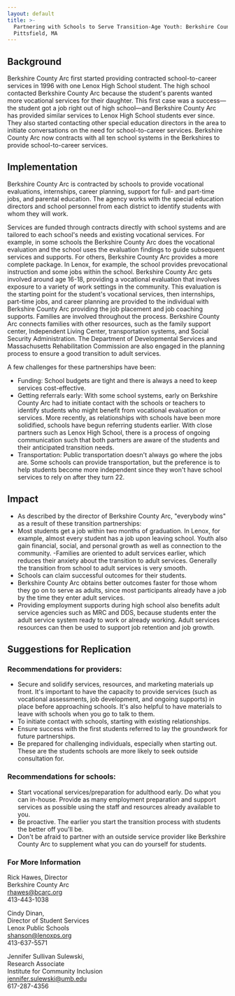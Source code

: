 ```yaml
---
layout: default
title: >-
  Partnering with Schools to Serve Transition-Age Youth: Berkshire County Arc,
  Pittsfield, MA
---
```

## Background

Berkshire County Arc first started providing contracted school-to-career services in 1996 with one Lenox High School student. The high school contacted Berkshire County Arc because the student's parents wanted more vocational services for their daughter. This first case was a success—the student got a job right out of high school—and Berkshire County Arc has provided similar services to Lenox High School students ever since. They also started contacting other special education directors in the area to initiate conversations on the need for school-to-career services. Berkshire County Arc now contracts with all ten school systems in the Berkshires to provide school-to-career services. 

## Implementation

Berkshire County Arc is contracted by schools to provide vocational evaluations, internships, career planning, support for full- and part-time jobs, and parental education. The agency works with the special education directors and school personnel from each district to identify students with whom they will work.

Services are funded through contracts directly with school systems and are tailored to each school's needs and existing vocational services. For example, in some schools the Berkshire County Arc does the vocational evaluation and the school uses the evaluation findings to guide subsequent services and supports. For others, Berkshire County Arc provides a more complete package. In Lenox, for example, the school provides prevocational instruction and some jobs within the school. Berkshire County Arc gets involved around age 16-18, providing a vocational evaluation that involves exposure to a variety of work settings in the community. This evaluation is the starting point for the student's vocational services, then internships, part-time jobs, and career planning are provided to the individual with Berkshire County Arc providing the job placement and job coaching supports. 
Families are involved throughout the process. Berkshire County Arc connects families with other resources, such as the family support center, Independent Living Center, transportation systems, and Social Security Administration. The Department of Developmental Services and Massachusetts Rehabilitation Commission are also engaged in the planning process to ensure a good transition to adult services. 

A few challenges for these partnerships have been:

* Funding: School budgets are tight and there is always a need to keep services cost-effective. 
* Getting referrals early: With some school systems, early on Berkshire County Arc had to initiate contact with the schools or teachers to identify students who might benefit from vocational evaluation or services. More recently, as relationships with schools have been more solidified, schools have begun referring students earlier. With close partners such as Lenox High School, there is a process of ongoing communication such that both partners are aware of the students and their anticipated transition needs.   
* Transportation: Public transportation doesn't always go where the jobs are. Some schools can provide transportation, but the preference is to help students become more independent since they won't have school services to rely on after they turn 22. 

## Impact

* As described by the director of Berkshire County Arc, "everybody wins" as a result of these transition partnerships: 
* Most students get a job within two months of graduation. In Lenox, for example, almost every student has a job upon leaving school. Youth also gain financial, social, and personal growth as well as connection to the community. 
  -Families are oriented to adult services earlier, which reduces their anxiety about the transition to adult services. Generally the transition from school to adult services is very smooth. 
* Schools can claim successful outcomes for their students.
* Berkshire County Arc obtains better outcomes faster for those whom they go on to serve as adults, since most participants already have a job by the time they enter adult services. 
* Providing employment supports during high school also benefits adult service agencies such as MRC and DDS, because students enter the adult service system ready to work or already working. Adult services resources can then be used to support job retention and job growth. 

## Suggestions for Replication

### Recommendations for providers:
	

* Secure and solidify services, resources, and marketing materials up front. It's important to have the capacity to provide services (such as vocational assessments, job development, and ongoing supports) in place before approaching schools. It's also helpful to have materials to leave with schools when you go to talk to them. 
* To initiate contact with schools, starting with existing relationships.
* Ensure success with the first students referred to lay the groundwork for future partnerships. 
* Be prepared for challenging individuals, especially when starting out. These are the students schools are more likely to seek outside consultation for. 

### Recommendations for schools:

* Start vocational services/preparation for adulthood early. Do what you can in-house. Provide as many employment preparation and support services as possible using the staff and resources already available to you.
* Be proactive. The earlier you start the transition process with students the better off you'll be.
* Don't be afraid to partner with an outside service provider like Berkshire County Arc to supplement what you can do yourself for students. 

### For More Information

Rick Hawes, Director\
Berkshire County Arc\
rhawes@bcarc.org\
413-443-1038

Cindy Dinan,\
Director of Student Services\
Lenox Public Schools\
shanson@lenoxps.org\
413-637-5571

Jennifer Sullivan Sulewski,\
Research Associate\
Institute for Community Inclusion\
jennifer.sulewski@umb.edu\
617-287-4356
